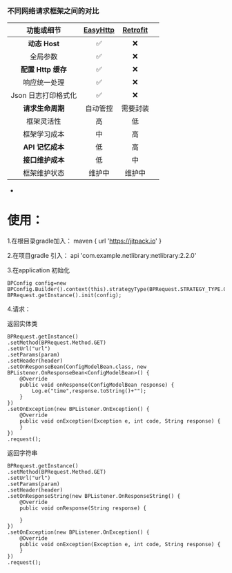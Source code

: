 ### 不同网络请求框架之间的对比
|     功能或细节      | [EasyHttp](https://github.com/getActivity/EasyHttp) | [Retrofit](https://github.com/square/retrofit)  |  |
|:--------------:| :------: |  :-----: |:-------------------------------------------:|
|  **动态 Host**   |  ✅  |  ❌  |                                             |
|      全局参数      |  ✅  |  ❌  |                                             |
| **配置 Http 缓存** |  ✅  |  ❌  |                                             |
|     响应统一处理     |  ✅  |   ❌   |                                             |
|  Json 日志打印格式化  |  ✅  |   ❌   |                                             |
|   **请求生命周期**   | 自动管控 |   需要封装  |                                             |
|     框架灵活性      |    高     |     低      |                                             |
|     框架学习成本     |    中    |     高    |                                             |
|  **API 记忆成本**  |    低    |     高    |                                             |
|   **接口维护成本**   |   低     |     中    |                                             |
|     框架维护状态     |  维护中  |   维护中   |                                             |

*

# 使用：

1.在根目录gradle加入： maven { url 'https://jitpack.io' }


2.在项目gradle 引入： api 'com.example.netlibrary:netlibrary:2.2.0'

3.在application 初始化


    BPConfig config=new BPConfig.Builder().context(this).strategyType(BPRequest.STRATEGY_TYPE.OKHTTP).build();  
    BPRequest.getInstance().init(config);

4.请求：

返回实体类

    BPRequest.getInstance()  
    .setMethod(BPRequest.Method.GET)  
    .setUrl("url")  
    .setParams(param)  
    .setHeader(header)  
    .setOnResponseBean(ConfigModelBean.class, new BPListener.OnResponseBean<ConfigModelBean>() {  
        @Override  
        public void onResponse(ConfigModelBean response) {  
            Log.e("time",response.toString()+"");  
        }  
    })  
    .setOnException(new BPListener.OnException() {  
        @Override  
        public void onException(Exception e, int code, String response) {  
        }  
    })  
    .request();

返回字符串

    BPRequest.getInstance()  
    .setMethod(BPRequest.Method.GET)  
    .setUrl("url")  
    .setParams(param)  
    .setHeader(header)  
    .setOnResponseString(new BPListener.OnResponseString() {  
        @Override  
        public void onResponse(String response) {  
            
        }  
    })  
    .setOnException(new BPListener.OnException() {  
        @Override  
        public void onException(Exception e, int code, String response) {  
        }  
    })  
    .request();









   

   
